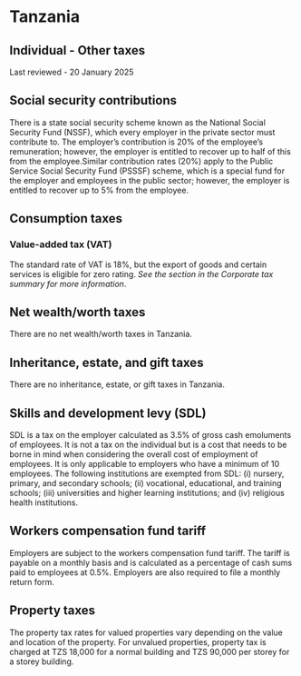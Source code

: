 # Tanzania
## Individual - Other taxes
Last reviewed - 20 January 2025
## Social security contributions
There is a state social security scheme known as the National Social Security Fund (NSSF), which every employer in the private sector must contribute to. The employer’s contribution is 20% of the employee’s remuneration; however, the employer is entitled to recover up to half of this from the employee.Similar contribution rates (20%) apply to the Public Service Social Security Fund (PSSSF) scheme, which is a special fund for the employer and employees in the public sector; however, the employer is entitled to recover up to 5% from the employee.
## Consumption taxes
### Value-added tax (VAT)
The standard rate of VAT is 18%, but the export of goods and certain services is eligible for zero rating. _See the section in the Corporate tax summary for more information_.
## Net wealth/worth taxes
There are no net wealth/worth taxes in Tanzania.
## Inheritance, estate, and gift taxes
There are no inheritance, estate, or gift taxes in Tanzania.
## Skills and development levy (SDL)
SDL is a tax on the employer calculated as 3.5% of gross cash emoluments of employees. It is not a tax on the individual but is a cost that needs to be borne in mind when considering the overall cost of employment of employees. It is only applicable to employers who have a minimum of 10 employees.
The following institutions are exempted from SDL: (i) nursery, primary, and secondary schools; (ii) vocational, educational, and training schools; (iii) universities and higher learning institutions; and (iv) religious health institutions.
## Workers compensation fund tariff
Employers are subject to the workers compensation fund tariff. The tariff is payable on a monthly basis and is calculated as a percentage of cash sums paid to employees at 0.5%. Employers are also required to file a monthly return form.
## Property taxes
The property tax rates for valued properties vary depending on the value and location of the property. For unvalued properties, property tax is charged at TZS 18,000 for a normal building and TZS 90,000 per storey for a storey building.
